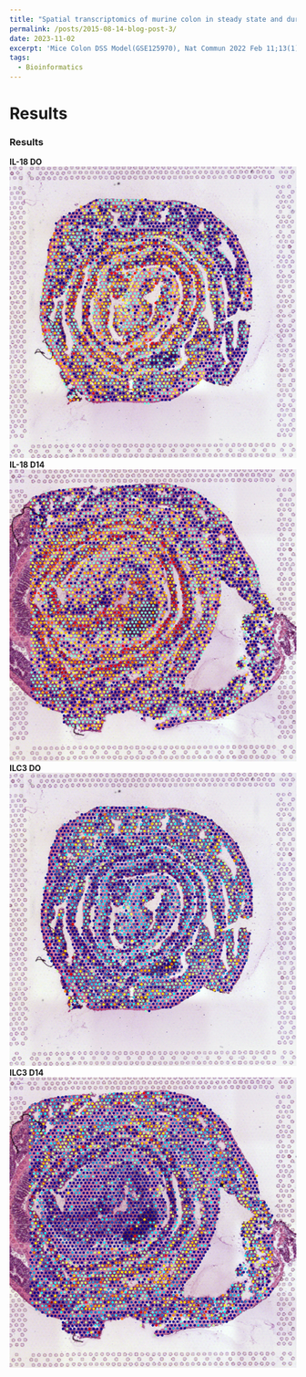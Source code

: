 ```yaml
---
title: "Spatial transcriptomics of murine colon in steady state and during recovery after DSS colitis"
permalink: /posts/2015-08-14-blog-post-3/
date: 2023-11-02
excerpt: 'Mice Colon DSS Model(GSE125970), Nat Commun 2022 Feb 11;13(1):828'
tags:
  - Bioinformatics
---
```


Results
======

###  Results

**IL-18 DO** <img src="/images/IL18-D0.png"><br/>
**IL-18 D14** <img src="/images/IL18-D14.png"><br/>
**ILC3 DO** <img src="/images/ILC3-D0.png"><br/>
**ILC3 D14** <img src="/images/ILC3-D14.png"><br/>

